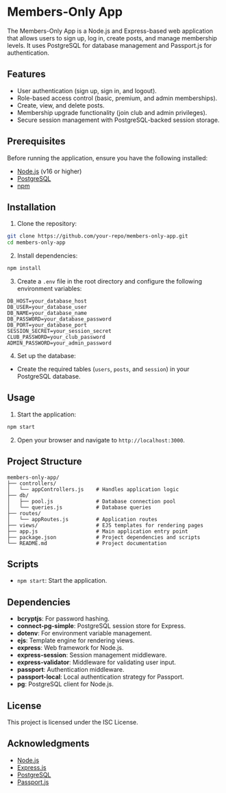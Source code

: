 # Members-Only App

The Members-Only App is a Node.js and Express-based web application that allows users to sign up, log in, create posts, and manage membership levels. It uses PostgreSQL for database management and Passport.js for authentication.

## Features

- User authentication (sign up, sign in, and logout).
- Role-based access control (basic, premium, and admin memberships).
- Create, view, and delete posts.
- Membership upgrade functionality (join club and admin privileges).
- Secure session management with PostgreSQL-backed session storage.

## Prerequisites

Before running the application, ensure you have the following installed:

- [Node.js](https://nodejs.org/) (v16 or higher)
- [PostgreSQL](https://www.postgresql.org/)
- [npm](https://www.npmjs.com/)

## Installation

1. Clone the repository:

```bash
git clone https://github.com/your-repo/members-only-app.git
cd members-only-app
```

2. Install dependencies:

```bash
npm install
```

3. Create a `.env` file in the root directory and configure the following environment variables:

```env
DB_HOST=your_database_host
DB_USER=your_database_user
DB_NAME=your_database_name
DB_PASSWORD=your_database_password
DB_PORT=your_database_port
SESSION_SECRET=your_session_secret
CLUB_PASSWORD=your_club_password
ADMIN_PASSWORD=your_admin_password
```

4. Set up the database:

- Create the required tables (`users`, `posts`, and `session`) in your PostgreSQL database.

## Usage

1. Start the application:

```bash
npm start
```

2. Open your browser and navigate to `http://localhost:3000`.

## Project Structure

```
members-only-app/
├── controllers/
│   └── appControllers.js    # Handles application logic
├── db/
│   ├── pool.js              # Database connection pool
│   └── queries.js           # Database queries
├── routes/
│   └── appRoutes.js         # Application routes
├── views/                   # EJS templates for rendering pages
├── app.js                   # Main application entry point
├── package.json             # Project dependencies and scripts
└── README.md                # Project documentation
```

## Scripts

- `npm start`: Start the application.

## Dependencies

- **bcryptjs**: For password hashing.
- **connect-pg-simple**: PostgreSQL session store for Express.
- **dotenv**: For environment variable management.
- **ejs**: Template engine for rendering views.
- **express**: Web framework for Node.js.
- **express-session**: Session management middleware.
- **express-validator**: Middleware for validating user input.
- **passport**: Authentication middleware.
- **passport-local**: Local authentication strategy for Passport.
- **pg**: PostgreSQL client for Node.js.

## License

This project is licensed under the ISC License.

## Acknowledgments

- [Node.js](https://nodejs.org/)
- [Express.js](https://expressjs.com/)
- [PostgreSQL](https://www.postgresql.org/)
- [Passport.js](http://www.passportjs.org/)

